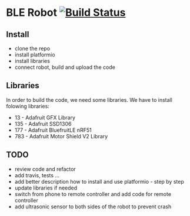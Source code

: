 # BLE Robot [![Build Status](https://travis-ci.org/bendo/ble-robot.svg?branch=master)](https://travis-ci.org/bendo/ble-robot)

## Install
 - clone the repo
 - install platformio
 - install libraries
 - connect robot, build and upload the code

## Libraries
In order to build the code, we need some libraries. We have to install folowing
libraries:

 - 13 - Adafruit GFX Library
 - 135 - Adafruit SSD1306
 - 177 - Adafruit BluefruitLE nRF51
 - 783 - Adafruit Motor Shield V2 Library

## TODO
 - review code and refactor
 - add travis, tests ...
 - add better description how to install and use platformio - step by step
 - update libraries if needed
 - switch from phone to remote controller and add code for remote controller
 - add ultrasonic sensor to both sides of the robot to prevent crash
